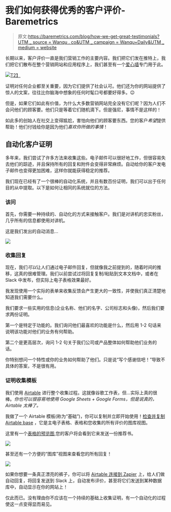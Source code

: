 # 我们如何获得优秀的客户评价- Baremetrics

> 原文:[https://baremetrics.com/blog/how-we-get-great-testimonials?UTM _ source = Wanqu . co&UTM _ campaign = Wanqu+Daily&UTM _ medium = website](https://baremetrics.com/blog/how-we-get-great-testimonials?utm_source=wanqu.co&utm_campaign=Wanqu+Daily&utm_medium=website)

长期以来，客户评价一直是我们营销工作的主要内容。我们把它们发在推特上，我们把它们散布在整个营销网站和应用程序上，我们甚至有一个[爱心墙](https://baremetrics.com/wall-of-love)专门用于此。

[![](../Images/4798c0da862533a6358ff9e6756456c9.png)T2】](https://baremetrics.com/wall-of-love)

证明对任何企业都至关重要，因为它们提供了社会认可。他们还为你的网站提供了惊人的文案，往往比你脑海中想象的任何时髦口号都要好得多。😉

但是，如果它们如此有价值，为什么大多数营销网站完全没有它们呢？因为人们不会问他们的顾客要。他们只是等着它们随机滴下。但是强尼，事情不是这样的！

如此多的创始人在社交上变得尴尬，害怕向他们的顾客要东西。您的客户*希望*提供帮助！他们付钱给你是因为他们*喜欢你所做的事情*！

## 自动化客户证明

多年来，我们尝试了许多方法来收集这些。电子邮件可以很好地工作，但很容易失去他们的踪迹，并且保持所有的回复和附件会变得非常麻烦。自动给你的客户发电子邮件也变得更加困难，这样你就能获得稳定的推荐。

我们现在已经有了一个很棒的自动化系统，并且有数百份证明，我们可以出于任何目的从中提取。以下是如何让相同的系统就位的方法。

### 该问

首先，你需要一种持续的、自动化的方式来接触客户。我们是对讲机的忠实粉丝，几乎所有的信息都使用对讲机。

这是我们发出的自动消息…

![](../Images/28fbe9252f073047f77c79d317af10d8.png)

### 收集回复

现在，我们*可以*让人们通过电子邮件回复，但就像我之前提到的，随着时间的推移，这真的很难管理。我们以前尝试过将回复复制/粘贴到文本文档中，或者在 Slack 中发布，但实际上电子表格效果最好。

我发现使用一个实际的表单来收集反馈会产生更大的一致性，并使我们真正清楚地知道我们需要什么。

我们要求一些实用的信息(企业名称、他们的名字、公司标志和头像)，然后我们要求两份证明。

第一个是特定于功能的。我们询问他们最喜欢的功能是什么，然后用 1-2 句话来说明该功能对他们的业务有何帮助。

第二个是更高层次，询问 1-2 句关于我们公司或产品整体如何帮助他们业务的话。

你特别想问一个特性或你的业务如何帮助了他们。只是说“写个感谢信吧！”导致不具体的答案，不是很有用。

### 证明收集模板

我们使用 [Airtable](https://airtable.com) 进行整个收集过程。这就像谷歌工作表，但…实际上真的很棒。*你也可以很容易地使用 Google Sheets + Google Forms，但是说真的，Airtable 太棒了。*

我做了一个 Airtable 模板(称为“基础”)，你可以复制并立即开始使用！[检查并复制 Airtable base](https://airtable.com/shrDuPs3Wv2p9lNnz) ，它是主电子表格、表格和您收集的所有评价的图库视图。

这里有一个[表格的预览图](https://airtable.com/shrufrcitHKs6q694),您的客户将会看到它来发送一份推荐书。

![](../Images/ca9ed0b9b085bb8f6644d6c395691bfd.png)

甚至还有一个方便的“图库”视图来查看您的所有回复！

![](../Images/60ce2c237e96c773230529cef92af24e.png)

如果你想要一条真正漂亮的裤子，你可以将 [Airtable 连接到 Zapier](https://zapier.com/zapbook/airtable/) 上，给人们做自动回复，将回复发送到 Slack 上，自动发布评价，甚至将它们发送到某种数据库中，自动显示在你的网站上！

仅此而已。没有理由你不应该在一个持续的基础上收集证明，有一个自动化的过程使这一点变得显而易见。